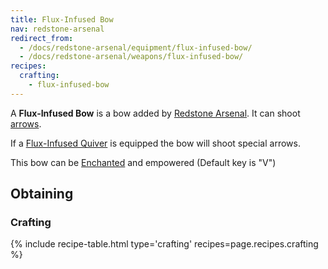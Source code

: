 ```yaml
---
title: Flux-Infused Bow
nav: redstone-arsenal
redirect_from:
  - /docs/redstone-arsenal/equipment/flux-infused-bow/
  - /docs/redstone-arsenal/weapons/flux-infused-bow/
recipes:
  crafting:
    - flux-infused-bow
---
```


A **Flux-Infused Bow** is a bow added by [Redstone
Arsenal](/docs/redstone-arsenal/). It can shoot
[arrows](https://minecraft.gamepedia.com/Arrow).

If a [Flux-Infused Quiver](/docs/flux-infused-quiver/) is equipped the bow will
shoot special arrows.

This bow can be [Enchanted](https://minecraft.gamepedia.com/Enchanting) and
empowered (Default key is "V")


Obtaining
---------

### Crafting
{% include recipe-table.html type='crafting' recipes=page.recipes.crafting %}
